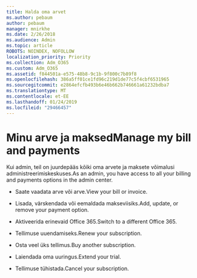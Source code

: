 ```yaml
---
title: Halda oma arvet
ms.author: pebaum
author: pebaum
manager: mnirkhe
ms.date: 2/26/2018
ms.audience: Admin
ms.topic: article
ROBOTS: NOINDEX, NOFOLLOW
localization_priority: Priority
ms.collection: Adm_O365
ms.custom: Adm_O365
ms.assetid: f844501a-e575-48b8-9c1b-9f800c7b89f8
ms.openlocfilehash: 386a5ff01ce1fd96c219d1de77c5f4cbf6531965
ms.sourcegitcommit: e2864efcfb493b6e46b662b746661a61232bdba7
ms.translationtype: MT
ms.contentlocale: et-EE
ms.lasthandoff: 01/24/2019
ms.locfileid: "29466457"
---
```

# <a name="manage-my-bill-and-payments"></a><span data-ttu-id="ed4b6-102">Minu arve ja maksed</span><span class="sxs-lookup"><span data-stu-id="ed4b6-102">Manage my bill and payments</span></span>

<span data-ttu-id="ed4b6-103">Kui admin, teil on juurdepääs kõiki oma arvete ja maksete võimalusi administreerimiskeskuses.</span><span class="sxs-lookup"><span data-stu-id="ed4b6-103">As an admin, you have access to all your billing and payments options in the admin center.</span></span>
  
- <span data-ttu-id="ed4b6-104">Saate vaadata arve või arve.</span><span class="sxs-lookup"><span data-stu-id="ed4b6-104">View your bill or invoice.</span></span>
    
- <span data-ttu-id="ed4b6-105">Lisada, värskendada või eemaldada makseviisiks.</span><span class="sxs-lookup"><span data-stu-id="ed4b6-105">Add, update, or remove your payment option.</span></span>
    
- <span data-ttu-id="ed4b6-106">Aktiveerida erinevaid Office 365.</span><span class="sxs-lookup"><span data-stu-id="ed4b6-106">Switch to a different Office 365.</span></span>
    
- <span data-ttu-id="ed4b6-107">Tellimuse uuendamiseks.</span><span class="sxs-lookup"><span data-stu-id="ed4b6-107">Renew your subscription.</span></span>
    
- <span data-ttu-id="ed4b6-108">Osta veel üks tellimus.</span><span class="sxs-lookup"><span data-stu-id="ed4b6-108">Buy another subscription.</span></span>
    
- <span data-ttu-id="ed4b6-109">Laiendada oma uuringus.</span><span class="sxs-lookup"><span data-stu-id="ed4b6-109">Extend your trial.</span></span>
    
- <span data-ttu-id="ed4b6-110">Tellimuse tühistada.</span><span class="sxs-lookup"><span data-stu-id="ed4b6-110">Cancel your subscription.</span></span>
    

